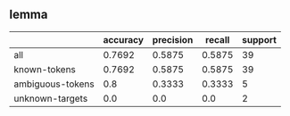 
## lemma

|                  | accuracy | precision | recall | support |
|------------------|----------|-----------|--------|---------|
| all              | 0.7692   | 0.5875    | 0.5875 | 39      |
| known-tokens     | 0.7692   | 0.5875    | 0.5875 | 39      |
| ambiguous-tokens | 0.8      | 0.3333    | 0.3333 | 5       |
| unknown-targets  | 0.0      | 0.0       | 0.0    | 2       |

